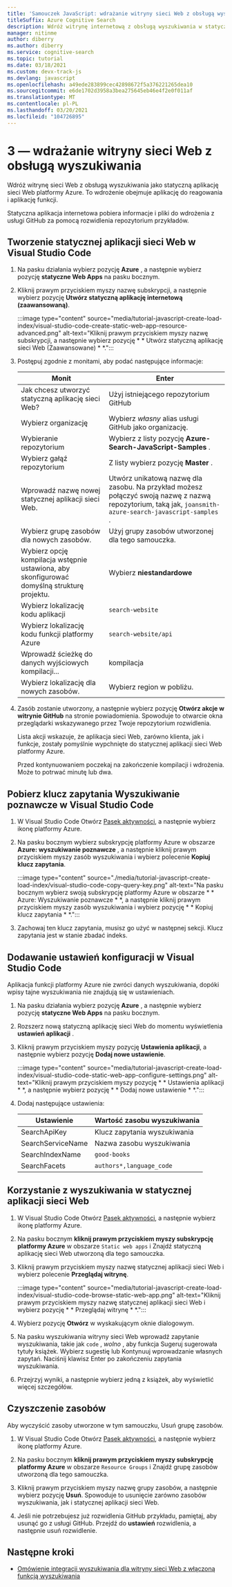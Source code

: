 ```yaml
---
title: 'Samouczek JavaScript: wdrażanie witryny sieci Web z obsługą wyszukiwania'
titleSuffix: Azure Cognitive Search
description: Wdróż witrynę internetową z obsługą wyszukiwania w statycznej aplikacji sieci Web platformy Azure.
manager: nitinme
author: diberry
ms.author: diberry
ms.service: cognitive-search
ms.topic: tutorial
ms.date: 03/18/2021
ms.custom: devx-track-js
ms.devlang: javascript
ms.openlocfilehash: a49ede283899cec42898672f5a376221265dea10
ms.sourcegitcommit: e6de1702d3958a3bea275645eb46e4f2e0f011af
ms.translationtype: MT
ms.contentlocale: pl-PL
ms.lasthandoff: 03/20/2021
ms.locfileid: "104726895"
---
```

# <a name="3---deploy-the-search-enabled-website"></a>3 — wdrażanie witryny sieci Web z obsługą wyszukiwania

Wdróż witrynę sieci Web z obsługą wyszukiwania jako statyczną aplikację sieci Web platformy Azure. To wdrożenie obejmuje aplikację do reagowania i aplikację funkcji.  

Statyczna aplikacja internetowa pobiera informacje i pliki do wdrożenia z usługi GitHub za pomocą rozwidlenia repozytorium przykładów.  

## <a name="create-a-static-web-app-in-visual-studio-code"></a>Tworzenie statycznej aplikacji sieci Web w Visual Studio Code

1. Na pasku działania wybierz pozycję **Azure** , a następnie wybierz pozycję **statyczne Web Apps** na pasku bocznym. 
1. Kliknij prawym przyciskiem myszy nazwę subskrypcji, a następnie wybierz pozycję **Utwórz statyczną aplikację internetową (zaawansowaną)**.    

    :::image type="content" source="media/tutorial-javascript-create-load-index/visual-studio-code-create-static-web-app-resource-advanced.png" alt-text="Kliknij prawym przyciskiem myszy nazwę subskrypcji, a następnie wybierz pozycję * * Utwórz statyczną aplikację sieci Web (Zaawansowane) * *.":::

1. Postępuj zgodnie z monitami, aby podać następujące informacje:

    |Monit|Enter|
    |--|--|
    |Jak chcesz utworzyć statyczną aplikację sieci Web?|Użyj istniejącego repozytorium GitHub|
    |Wybierz organizację|Wybierz _własny_ alias usługi GitHub jako organizację.|
    |Wybieranie repozytorium|Wybierz z listy pozycję **Azure-Search-JavaScript-Samples** . |
    |Wybierz gałąź repozytorium|Z listy wybierz pozycję **Master** . |
    |Wprowadź nazwę nowej statycznej aplikacji sieci Web.|Utwórz unikatową nazwę dla zasobu. Na przykład możesz połączyć swoją nazwę z nazwą repozytorium, taką jak, `joansmith-azure-search-javascript-samples` . |
    |Wybierz grupę zasobów dla nowych zasobów.|Użyj grupy zasobów utworzonej dla tego samouczka.|
    |Wybierz opcję kompilacja wstępnie ustawiona, aby skonfigurować domyślną strukturę projektu.|Wybierz **niestandardowe**|
    |Wybierz lokalizację kodu aplikacji|`search-website`|
    |Wybierz lokalizację kodu funkcji platformy Azure|`search-website/api`|
    |Wprowadź ścieżkę do danych wyjściowych kompilacji...|kompilacja|
    |Wybierz lokalizację dla nowych zasobów.|Wybierz region w pobliżu.|

1. Zasób zostanie utworzony, a następnie wybierz pozycję **Otwórz akcje w witrynie GitHub** na stronie powiadomienia. Spowoduje to otwarcie okna przeglądarki wskazywanego przez Twoje repozytorium rozwidlenia. 

    Lista akcji wskazuje, że aplikacja sieci Web, zarówno klienta, jak i funkcje, zostały pomyślnie wypchnięte do statycznej aplikacji sieci Web platformy Azure. 

    Przed kontynuowaniem poczekaj na zakończenie kompilacji i wdrożenia. Może to potrwać minutę lub dwa.

## <a name="get-cognitive-search-query-key-in-visual-studio-code"></a>Pobierz klucz zapytania Wyszukiwanie poznawcze w Visual Studio Code

1. W Visual Studio Code Otwórz [Pasek aktywności](https://code.visualstudio.com/docs/getstarted/userinterface), a następnie wybierz ikonę platformy Azure. 

1. Na pasku bocznym wybierz subskrypcję platformy Azure w obszarze **Azure: wyszukiwanie poznawcze** , a następnie kliknij prawym przyciskiem myszy zasób wyszukiwania i wybierz polecenie **Kopiuj klucz zapytania**. 

    :::image type="content" source="./media/tutorial-javascript-create-load-index/visual-studio-code-copy-query-key.png" alt-text="Na pasku bocznym wybierz swoją subskrypcję platformy Azure w obszarze * * Azure: Wyszukiwanie poznawcze * *, a następnie kliknij prawym przyciskiem myszy zasób wyszukiwania i wybierz pozycję * * Kopiuj klucz zapytania * *.":::

1. Zachowaj ten klucz zapytania, musisz go użyć w następnej sekcji. Klucz zapytania jest w stanie zbadać indeks. 

## <a name="add-configuration-settings-in-visual-studio-code"></a>Dodawanie ustawień konfiguracji w Visual Studio Code

Aplikacja funkcji platformy Azure nie zwróci danych wyszukiwania, dopóki wpisy tajne wyszukiwania nie znajdują się w ustawieniach. 

1. Na pasku działania wybierz pozycję **Azure** , a następnie wybierz pozycję **statyczne Web Apps** na pasku bocznym. 
1. Rozszerz nową statyczną aplikację sieci Web do momentu wyświetlenia **ustawień aplikacji** .
1. Kliknij prawym przyciskiem myszy pozycję **Ustawienia aplikacji**, a następnie wybierz pozycję **Dodaj nowe ustawienie**.

    :::image type="content" source="media/tutorial-javascript-create-load-index/visual-studio-code-static-web-app-configure-settings.png" alt-text="Kliknij prawym przyciskiem myszy pozycję * * Ustawienia aplikacji * *, a następnie wybierz pozycję * * Dodaj nowe ustawienie * *.":::

1. Dodaj następujące ustawienia:

    |Ustawienie|Wartość zasobu wyszukiwania|
    |--|--|
    |SearchApiKey|Klucz zapytania wyszukiwania|
    |SearchServiceName|Nazwa zasobu wyszukiwania|
    |SearchIndexName|`good-books`|
    |SearchFacets|`authors*,language_code`|

## <a name="use-search-in-your-static-web-app"></a>Korzystanie z wyszukiwania w statycznej aplikacji sieci Web

1. W Visual Studio Code Otwórz [Pasek aktywności](https://code.visualstudio.com/docs/getstarted/userinterface), a następnie wybierz ikonę platformy Azure.
1. Na pasku bocznym **kliknij prawym przyciskiem myszy subskrypcję platformy Azure** w obszarze `Static web apps` i Znajdź statyczną aplikację sieci Web utworzoną dla tego samouczka.
1. Kliknij prawym przyciskiem myszy nazwę statycznej aplikacji sieci Web i wybierz polecenie **Przeglądaj witrynę**.
    
    :::image type="content" source="media/tutorial-javascript-create-load-index/visual-studio-code-browse-static-web-app.png" alt-text="Kliknij prawym przyciskiem myszy nazwę statycznej aplikacji sieci Web i wybierz pozycję * * Przeglądaj witrynę * *.":::    

1. Wybierz pozycję **Otwórz** w wyskakującym oknie dialogowym.
1. Na pasku wyszukiwania witryny sieci Web wprowadź zapytanie wyszukiwania, takie jak `code` , _wolno_ , aby funkcja Sugeruj sugerowała tytuły książek. Wybierz sugestię lub Kontynuuj wprowadzanie własnych zapytań. Naciśnij klawisz Enter po zakończeniu zapytania wyszukiwania. 
1. Przejrzyj wyniki, a następnie wybierz jedną z książek, aby wyświetlić więcej szczegółów. 

## <a name="clean-up-resources"></a>Czyszczenie zasobów

Aby wyczyścić zasoby utworzone w tym samouczku, Usuń grupę zasobów.

1. W Visual Studio Code Otwórz [Pasek aktywności](https://code.visualstudio.com/docs/getstarted/userinterface), a następnie wybierz ikonę platformy Azure. 

1. Na pasku bocznym **kliknij prawym przyciskiem myszy subskrypcję platformy Azure** w obszarze `Resource Groups` i Znajdź grupę zasobów utworzoną dla tego samouczka.
1. Kliknij prawym przyciskiem myszy nazwę grupy zasobów, a następnie wybierz pozycję **Usuń**.
    Spowoduje to usunięcie zarówno zasobów wyszukiwania, jak i statycznej aplikacji sieci Web.
1. Jeśli nie potrzebujesz już rozwidlenia GitHub przykładu, pamiętaj, aby usunąć go z usługi GitHub. Przejdź do **ustawień** rozwidlenia, a następnie usuń rozwidlenie. 


## <a name="next-steps"></a>Następne kroki

* [Omówienie integracji wyszukiwania dla witryny sieci Web z włączoną funkcją wyszukiwania](tutorial-javascript-search-query-integration.md)

